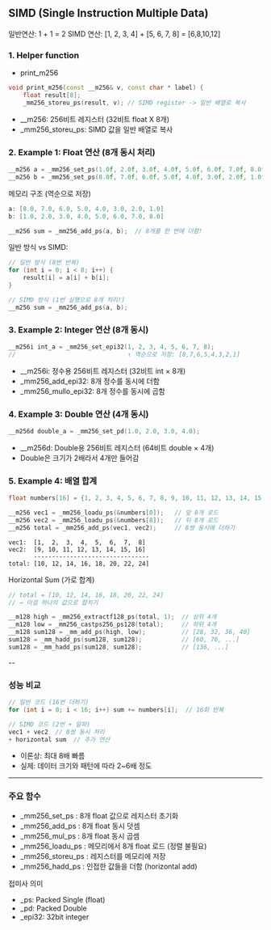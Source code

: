 ## SIMD (Single Instruction Multiple Data)

일반연산: 1 + 1 = 2
SIMD 연산: [1, 2, 3, 4] + [5, 6, 7, 8] = [6,8,10,12]

### 1. Helper function

- print_m256

```cpp
void print_m256(const __m256& v, const char * label) {
    float result[8];
    _mm256_storeu_ps(result, v); // SIMD register -> 일반 배열로 복사
```

- __m256: 256비트 레지스터 (32비트 float X 8개)
- _mm256_storeu_ps: SIMD 값을 일반 배열로 복사

### 2. Example 1: Float 연산 (8개 동시 처리)

```cpp
__m256 a = _mm256_set_ps(1.0f, 2.0f, 3.0f, 4.0f, 5.0f, 6.0f, 7.0f, 8.0f);
__m256 b = _mm256_set_ps(8.0f, 7.0f, 6.0f, 5.0f, 4.0f, 3.0f, 2.0f, 1.0f);
```

메모리 구조 (역순으로 저장)

```cpp
a: [8.0, 7.0, 6.0, 5.0, 4.0, 3.0, 2.0, 1.0]
b: [1.0, 2.0, 3.0, 4.0, 5.0, 6.0, 7.0, 8.0]

__m256 sum = _mm256_add_ps(a, b);  // 8개를 한 번에 더함!
```

일반 방식 vs SIMD:

```cpp
// 일반 방식 (8번 반복)
for (int i = 0; i < 8; i++) {
    result[i] = a[i] + b[i];
}

// SIMD 방식 (1번 실행으로 8개 처리!)
__m256 sum = _mm256_add_ps(a, b);
```

### 3. Example 2: Integer 연산 (8개 동시)

```cpp
__m256i int_a = _mm256_set_epi32(1, 2, 3, 4, 5, 6, 7, 8);
//                               ↑ 역순으로 저장: [8,7,6,5,4,3,2,1]
```
- __m256i: 정수용 256비트 레지스터 (32비트 int × 8개)
- _mm256_add_epi32: 8개 정수를 동시에 더함
- _mm256_mullo_epi32: 8개 정수를 동시에 곱함

### 4. Example 3: Double 연산 (4개 동시)

```cpp
__m256d double_a = _mm256_set_pd(1.0, 2.0, 3.0, 4.0);
```
- __m256d: Double용 256비트 레지스터 (64비트 double × 4개)
- Double은 크기가 2배라서 4개만 들어감

### 5. Example 4: 배열 합계

```cpp
float numbers[16] = {1, 2, 3, 4, 5, 6, 7, 8, 9, 10, 11, 12, 13, 14, 15, 16};

__m256 vec1 = _mm256_loadu_ps(&numbers[0]);   // 앞 8개 로드
__m256 vec2 = _mm256_loadu_ps(&numbers[8]);   // 뒤 8개 로드
__m256 total = _mm256_add_ps(vec1, vec2);     // 8쌍 동시에 더하기
```

```
vec1:  [1,  2,  3,  4,  5,  6,  7,  8]
vec2:  [9, 10, 11, 12, 13, 14, 15, 16]
       --------------------------------
total: [10, 12, 14, 16, 18, 20, 22, 24]
```

Horizontal Sum (가로 합계)

```cpp
// total = [10, 12, 14, 16, 18, 20, 22, 24]
// → 이걸 하나의 값으로 합치기

__m128 high = _mm256_extractf128_ps(total, 1);  // 상위 4개
__m128 low = _mm256_castps256_ps128(total);     // 하위 4개
__m128 sum128 = _mm_add_ps(high, low);          // [28, 32, 36, 40]
sum128 = _mm_hadd_ps(sum128, sum128);           // [60, 76, ...]
sum128 = _mm_hadd_ps(sum128, sum128);           // [136, ...]
```

--

### 성능 비교

```cpp
// 일반 코드 (16번 더하기)
for (int i = 0; i < 16; i++) sum += numbers[i];  // 16회 반복

// SIMD 코드 (2번 + 알파)
vec1 + vec2  // 8쌍 동시 처리
+ horizontal sum  // 추가 연산
```
- 이론상: 최대 8배 빠름
- 실제: 데이터 크기와 패턴에 따라 2~6배 정도

---

### 주요 함수

- _mm256_set_ps : 8개 float 값으로 레지스터 초기화
- _mm256_add_ps : 8개 float 동시 덧셈
- _mm256_mul_ps : 8개 float 동시 곱셈
- _mm256_loadu_ps : 메모리에서 8개 float 로드 (정렬 불필요)
- _mm256_storeu_ps : 레지스터를 메모리에 저장
- _mm256_hadd_ps : 인접한 값들을 더함 (horizontal add)

접미사 의미

- _ps: Packed Single (float)
- _pd: Packed Double
- _epi32: 32bit integer

